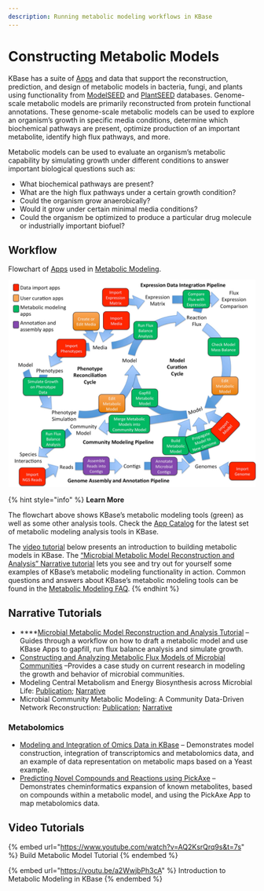```yaml
---
description: Running metabolic modeling workflows in KBase
---
```


# Constructing Metabolic Models

KBase has a suite of [Apps](https://kbase.us/applist/#Metabolic%20Modeling) and data that support the reconstruction, prediction, and design of metabolic models in bacteria, fungi, and plants using functionality from [ModelSEED](https://modelseed.org) and [PlantSEED](https://modelseed.org/genomes/Plants) databases. Genome-scale metabolic models are primarily reconstructed from protein functional annotations. These genome-scale metabolic models can be used to explore an organism’s growth in specific media conditions, determine which biochemical pathways are present, optimize production of an important metabolite, identify high flux pathways, and more.

Metabolic models can be used to evaluate an organism’s metabolic capability by simulating growth under different conditions to answer important biological questions such as:

* What biochemical pathways are present?
* What are the high flux pathways under a certain growth condition?
* Could the organism grow anaerobically?
* Would it grow under certain minimal media conditions?
* Could the organism be optimized to produce a particular drug molecule or industrially important biofuel?

## Workflow

Flowchart of [Apps](https://kbase.us/applist/#Metabolic%20Modeling) used in [Metabolic Modeling](../../apps/analysis/metabolic-modeling.md).

![](../../.gitbook/assets/modeling-flowchart.jpg)

{% hint style="info" %}
**Learn More**

The flowchart above shows KBase’s metabolic modeling tools (green) as well as some other analysis tools. Check the [App Catalog](https://kbase.us/applist/#Metabolic%20Modeling) for the latest set of metabolic modeling analysis tools in KBase.

The [video tutorial](https://www.youtube.com/watch?v=AQ2KsrQrq9s\&list=PLh7Q4SqpZYTwdK8ekQnqKinFzbqZuzu8f) below presents an introduction to building metabolic models in KBase. The [“Microbial Metabolic Model Reconstruction and Analysis” Narrative tutorial](./#narrative-tutorial) lets you see and try out for yourself some examples of KBase’s metabolic modeling functionality in action. Common questions and answers about KBase’s metabolic modeling tools can be found in the [Metabolic Modeling FAQ](faq-metabolic-modeling.md).
{% endhint %}

## **Narrative Tutorials**

* ****[Microbial Metabolic Model Reconstruction and Analysis Tutorial](https://narrative.kbase.us/narrative/ws.18302.obj.61) – Guides through a workflow on how to draft a metabolic model and use KBase Apps to gapfill, run flux balance analysis and simulate growth.&#x20;
* [Constructing and Analyzing Metabolic Flux Models of Microbial Communities](metabolic-flux-models.md) –Provides a case study on current research in modeling the growth and behavior of microbial communities.
* Modeling Central Metabolism and Energy Biosynthesis across Microbial Life: [Publication](http://bmcgenomics.biomedcentral.com/articles/10.1186/s12864-016-2887-8); [Narrative](https://narrative.kbase.us/narrative/ws.15253.obj.1)
* Microbial Community Metabolic Modeling: A Community Data-Driven Network Reconstruction: [Publication](http://onlinelibrary.wiley.com/doi/10.1002/jcp.25428/full); [Narrative](https://narrative.kbase.us/narrative/ws.13807.obj.1)

### Metabolomics

* [Modeling and Integration of Omics Data in KBase](https://narrative.kbase.us/narrative/55494) – Demonstrates model construction, integration of transcriptomics and metabolomics data, and an example of data representation on metabolic maps based on a Yeast example.
* [Predicting Novel Compounds and Reactions using PickAxe](https://narrative.kbase.us/narrative/55494) – Demonstrates cheminformatics expansion of known metabolites, based on compounds within a metabolic model, and using the PickAxe App to map metabolomics data.

## Video Tutorials

{% embed url="https://www.youtube.com/watch?v=AQ2KsrQrq9s&t=7s" %}
Build Metabolic Model Tutorial&#x20;
{% endembed %}

{% embed url="https://youtu.be/a2WwjbPh3cA" %}
Introduction to Metabolic Modeling in KBase
{% endembed %}

